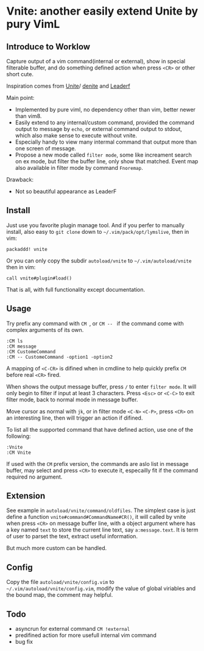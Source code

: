 # Vnite: another easily extend Unite by pury VimL

## Introduce to Worklow

Capture output of a vim command(internal or external), show in special
filterable buffer, and do something defined action when press `<CR>` or other
short cute.

Inspiration comes from 
[Unite](https://github.com/Shougo/unite.vim)/
[denite](https://github.com/Shougo/denite.nvim) and 
[Leaderf](https://github.com/Yggdroot/LeaderF)

Main point:

* Implemented by pure viml, no dependency other than vim, better newer than
  vim8.
* Easily extend to any internal/custom command, provided the command output to
  message by `echo`, or external command output to stdout, which also make
  sense to execute without vnite.
* Especially handy to view many intermal command that output more than one
  screen of message.
* Propose a new mode called `filter mode`, some like increament search on ex
  mode, but filter the buffer line, only show that matched. Event map also
  available in filter mode by command `Fnoremap`.

Drawback:

* Not so beautiful appearance as LeaderF

## Install

Just use you favorite plugin manage tool. And if you perfer to manually
install, also easy to `git clone` down to `~/.vim/pack/opt/lymslive`, then in
vim:

```
packaddd! vnite
```

Or you can only copy the subdir `autoload/vnite` to `~/.vim/autoload/vnite`
then in vim:

```
call vnite#plugin#load()
```

That is all, with full functionality except documentation.

## Usage

Try prefix any command with `CM `, or `CM -- ` if the command come with
complex arguments of its own.

```
:CM ls
:CM message
:CM CustomeCommand
:CM -- CustomeCommand -option1 -option2
```

A mapping of `<C-CR>` is difined when in cmdline to help quickly prefix `CM`
before real `<CR>` fired.

When shows the output message buffer, press `/` to enter `filter mode`. It
will only begin to filter if input at least 3 characters. Press `<Esc>` or
`<C-C>` to exit filter mode, back to normal mode in message buffer.

Move cursor as normal with `jk`, or in filter mode `<C-N>` `<C-P>`, press
`<CR>` on an interesting line, then will trigger an action if difined.

To list all the supported command that have defined action, use one of the
following:

```
:Vnite
:CM Vnite
```

If used with the `CM` prefix version, the commands are aslo list in message
buffer, may select and press `<CR>` to execute it, especailly fit if the
command required no argument.

## Extension

See example in `autoload/vnite/command/oldfiles`. The simplest case is just
define a function `vnite#command#CommandName#CR()`, it will called by vnite
when press `<CR>` on message buffer line, with a object argument where has a
key named `text` to store the current line text, say `a:message.text`. It is
term of user to parset the text, extract useful information.

But much more custom can be handled.

## Config

Copy the file `autoload/vnite/config.vim` to `~/.vim/autoload/vnite/config.vim`,
modify the value of global viriables and the bound map, the comment may
helpful.

## Todo

* asyncrun for external command `CM !external`
* predifined action for more usefull internal vim command
* bug fix
